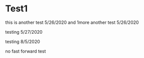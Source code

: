 # Test1
this is another test 5/26/2020
and 1more another test 5/26/2020


testing 5/27/2020

testing 8/5/2020


no fast forward test 